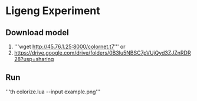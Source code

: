 # Ligeng Experiment

## Download model

1. '''wget http://45.76.1.25:8000/colornet.t7''' or
2. https://drive.google.com/drive/folders/0B3lu5NBSC7pVUjQyd3ZJZnRDR28?usp=sharing

## Run

'''th colorize.lua --input example.png'''
